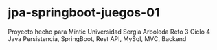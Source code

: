 # jpa-springboot-juegos-01
Proyecto hecho para Mintic Universidad Sergia Arboleda
Reto 3 Ciclo 4
Java Persistencia, SpringBoot, Rest API, MySql, MVC, Backend
